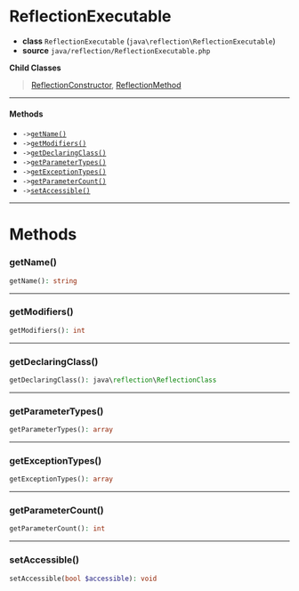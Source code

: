 # ReflectionExecutable

- **class** `ReflectionExecutable` (`java\reflection\ReflectionExecutable`)
- **source** `java/reflection/ReflectionExecutable.php`

**Child Classes**

> [ReflectionConstructor](https://github.com/VenityStudio/java-reflection-ext/blob/master/api-docs/classes/java/reflection/ReflectionConstructor.md), [ReflectionMethod](https://github.com/VenityStudio/java-reflection-ext/blob/master/api-docs/classes/java/reflection/ReflectionMethod.md)

---

#### Methods

- `->`[`getName()`](#method-getname)
- `->`[`getModifiers()`](#method-getmodifiers)
- `->`[`getDeclaringClass()`](#method-getdeclaringclass)
- `->`[`getParameterTypes()`](#method-getparametertypes)
- `->`[`getExceptionTypes()`](#method-getexceptiontypes)
- `->`[`getParameterCount()`](#method-getparametercount)
- `->`[`setAccessible()`](#method-setaccessible)

---
# Methods

<a name="method-getname"></a>

### getName()
```php
getName(): string
```

---

<a name="method-getmodifiers"></a>

### getModifiers()
```php
getModifiers(): int
```

---

<a name="method-getdeclaringclass"></a>

### getDeclaringClass()
```php
getDeclaringClass(): java\reflection\ReflectionClass
```

---

<a name="method-getparametertypes"></a>

### getParameterTypes()
```php
getParameterTypes(): array
```

---

<a name="method-getexceptiontypes"></a>

### getExceptionTypes()
```php
getExceptionTypes(): array
```

---

<a name="method-getparametercount"></a>

### getParameterCount()
```php
getParameterCount(): int
```

---

<a name="method-setaccessible"></a>

### setAccessible()
```php
setAccessible(bool $accessible): void
```